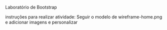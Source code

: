 Laboratório de Bootstrap

instruções para realizar atividade: Seguir o modelo de wireframe-home.png e adicionar imagens e personalizar
